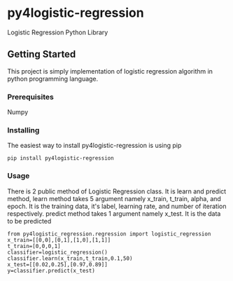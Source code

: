 # py4logistic-regression

Logistic Regression Python Library

## Getting Started

This project is simply implementation of logistic regression algorithm in python programming language.

### Prerequisites

Numpy


### Installing

The easiest way to install py4logistic-regression is using pip

```
pip install py4logistic-regression
```

### Usage
There is 2 public method of Logistic Regression class. It is learn and predict method, learn method takes 5 argument namely x_train, t_train, alpha, and epoch. It is the training data, it's label, learning rate, and number of iteration respectively. predict method takes 1 argument namely x_test. It is the data to be predicted
```
from py4logistic_regression.regression import logistic_regression
x_train=[[0,0],[0,1],[1,0],[1,1]]
t_train=[0,0,0,1]
classifier=logistic_regression()
classifier.learn(x_train,t_train,0.1,50)
x_test=[[0.02,0.25],[0.97,0.89]]
y=classifier.predict(x_test)
```
